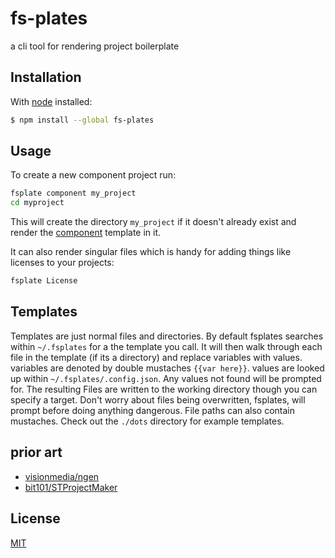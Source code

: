 
# fs-plates

  a cli tool for rendering project boilerplate

## Installation

With [node](http://nodejs.org/download) installed:

```sh
$ npm install --global fs-plates
```

## Usage

To create a new component project run:

```sh
fsplate component my_project
cd myproject
```

This will create the directory `my_project` if it doesn't already exist and render the [component](//github.com/jkroso/fs-plates/tree/master/templates/component) template in it.

It can also render singular files which is handy for adding things like licenses to your projects:

```sh
fsplate License
```

## Templates

Templates are just normal files and directories. By default fsplates searches within `~/.fsplates` for a the template you call. It will then walk through each file in the template (if its a directory) and replace variables with values. variables are denoted by double mustaches `{{var here}}`. values are looked up within `~/.fsplates/.config.json`. Any values not found will be prompted for. The resulting Files are written to the working directory though you can specify a target. Don't worry about files being overwritten, fsplates, will prompt before doing anything dangerous. File paths can also contain mustaches. Check out the `./dots` directory for example templates.

## prior art

- [visionmedia/ngen](https://github.com/visionmedia/ngen)
- [bit101/STProjectMaker](https://github.com/bit101/STProjectMaker)

## License

[MIT](License)
